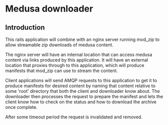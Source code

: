 # Medusa downloader

## Introduction

This rails application will combine with an nginx server running mod_zip to allow streamable zip downloads of medusa
content.

The nginx server will have an internal location that can access medusa content via links produced by this application. 
It will have an external location that proxies through to this application, which will produce manifests that mod_zip 
can use to stream the content.

Client applications will send AMQP requests to this application to get it to produce manifests for desired content by
naming that content relative to some 'root' directory that both the client and downloader know about. The downloader
then processes the request to prepare the manifest and lets the client know how to check on the status and how to 
download the archive once complete.

After some timeout period the request is invalidated and removed.



